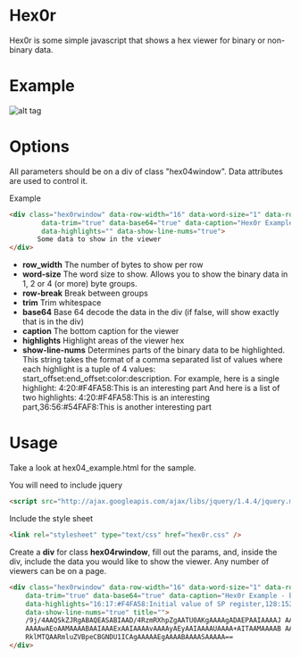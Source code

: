 # Hex0r

Hex0r is some simple javascript that shows a hex viewer for binary or non-binary data. 

# Example

![alt tag](http://raw.github.com/gratajik/Hex0r/master/help/example_screenshot.PNG)

# Options

All parameters should be on a div of class "hex04window".  Data attributes are used to control it.

Example
```` html
<div class="hex0rwindow" data-row-width="16" data-word-size="1" data-row-break="8"
        data-trim="true" data-base64="true" data-caption="Hex0r Example - base 64 file"
        data-highlights="" data-show-line-nums="true">
       Some data to show in the viewer
</div>
````

*  **row_width** The number of bytes to show per row
*  **word-size** The word size to show. Allows you to show the binary data in 1, 2 or 4 (or more) byte groups.
*  **row-break** Break between groups
*  **trim** Trim whitespace
*  **base64** Base 64 decode the data in the div (if false, will show exactly that is in the div)
*  **caption** The bottom caption for the viewer
*  **highlights** Highlight areas of the viewer hex
*  **show-line-nums** Determines parts of the binary data to be highlighted. This string takes the format of a comma separated list of values where each highlight is a tuple of 4 values: start_offset:end_offset:color:description. For example, here is a single highlight:
4:20:#F4FA58:This is an interesting part
And here is a list of two highlights:
4:20:#F4FA58:This is an interesting part,36:56:#54FAF8:This is another interesting part 

# Usage

Take a look at hex04_example.html for the sample.

You will need to include jquery
``` html
<script src="http://ajax.googleapis.com/ajax/libs/jquery/1.4.4/jquery.min.js" type="text/javascript"></script>
````

Include the style sheet 
``` html
<link rel="stylesheet" type="text/css" href="hex0r.css" />
````

Create a **div** for class **hex04rwindow**, fill out the params, and, inside the div, include the data you would like to show the viewer.  Any number of viewers can be on a page.

``` html
<div class="hex0rwindow" data-row-width="16" data-word-size="1" data-row-break="8"
    data-trim="true" data-base64="true" data-caption="Hex0r Example - base 64 file, with highlighting"
    data-highlights="16:17:#F4FA58:Initial value of SP register,128:152:#54FAF8:Portable Executable signature and header"
    data-show-line-nums="true" title="">
    /9j/4AAQSkZJRgABAQEASABIAAD/4RzmRXhpZgAATU0AKgAAAAgADAEPAAIAAAAJ AAAAngEQAAIAAAAQAAAAqAESAAMAAAABAAEAAAEaAAUAAAABAAAAuAEbAAUAAAAB
    AAAAwAEoAAMAAAABAAIAAAExAAIAAAAvAAAAyAEyAAIAAAAUAAAA+AITAAMAAAAB AAIAAIKYAAIAAAAFAAABDIdpAAQAAAABAAABEsSlAAcAAAAcAAAEkAAABKxGVUpJ
    RklMTQAARmluZVBpeCBGNDU1ICAgAAAAAEgAAAABAAAASAAAAA==
</div>
```
